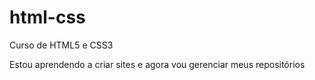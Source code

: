 # html-css
Curso de HTML5 e CSS3


Estou aprendendo a criar sites e agora vou gerenciar meus repositórios